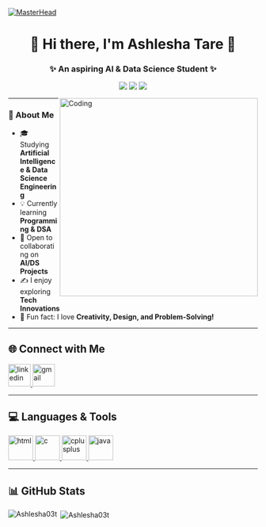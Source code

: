 [![MasterHead](https://visme.co/blog/wp-content/uploads/2019/10/animated-presentation-software-header.gif)]()

<h1 align="center">🌸 Hi there, I'm Ashlesha Tare 🌸</h1>
<h3 align="center">✨ An aspiring AI & Data Science Student ✨</h3>

<p align="center">
  <img src="https://img.shields.io/badge/Artificial%20Intelligence-Passionate-pink?style=for-the-badge&logo=python" />
  <img src="https://img.shields.io/badge/Data%20Science-Explorer-purple?style=for-the-badge&logo=databricks" />
  <img src="https://img.shields.io/badge/Lifelong%20Learner-Growing-blueviolet?style=for-the-badge&logo=readthedocs" />
</p>

<img align="right" alt="Coding" width="400" src="https://miro.medium.com/max/680/0*7Q3yvSIv_t0ioJ-Z.gif"/>
 
---

### 🌷 About Me

- 🎓 Studying **Artificial Intelligence & Data Science Engineering**  
- 💡 Currently learning **Programming & DSA**  
- 🤝 Open to collaborating on **AI/DS Projects**  
- ✍️ I enjoy exploring **Tech Innovations**  
- 🌸 Fun fact: I love **Creativity, Design, and Problem-Solving!**  

---

## 🌐 Connect with Me  
<p align="left">
  <a href="https://www.linkedin.com/in/ashlesha-tare03" target="_blank">
    <img src="https://skillicons.dev/icons?i=linkedin&theme=light" alt="linkedin" height="45"/>
  </a>
  <a href="mailto:ashleshatare68@gmail.com">
    <img src="https://skillicons.dev/icons?i=gmail&theme=light" alt="gmail" height="45"/>
  </a>
</p>

---

## 💻 Languages & Tools  
<p align="left">

  <!-- HTML -->
  <a href="https://www.w3.org/html" target="_blank" rel="noreferrer">
    <img src="https://skillicons.dev/icons?i=html&theme=dark" height="50" alt="html"/>
  </a>

  <!-- C -->
  <a href="https://www.learn-c.org/" target="_blank" rel="noreferrer">
    <img src="https://skillicons.dev/icons?i=c&theme=dark" height="50" alt="c"/>
  </a>

  <!-- C++ -->
  <a href="https://www.w3schools.com/cpp/" target="_blank" rel="noreferrer">
    <img src="https://skillicons.dev/icons?i=cpp&theme=dark" height="50" alt="cplusplus"/>
  </a>

  <!-- Java -->
  <a href="https://www.java.com/" target="_blank" rel="noreferrer">
    <img src="https://skillicons.dev/icons?i=java&theme=dark" height="50" alt="java"/>
  </a>

</p>


---

## 📊 GitHub Stats  
<p>
  <img align="left" src="https://github-readme-stats.vercel.app/api/top-langs?username=Ashlesha03t&show_icons=true&locale=en&layout=compact" alt="Ashlesha03t" />
</p>


<p>&nbsp;<img align="center" src="https://github-readme-stats.vercel.app/api?username=Ashlesha03t&show_icons=true&locale=en" alt="Ashlesha03t" /></p>


<!-- <p>
  <img align="center" src="https://github-readme-streak-stats.herokuapp.com/?user=Ashlesha03t" alt="Ashlesha03t" />
</p>
-->
